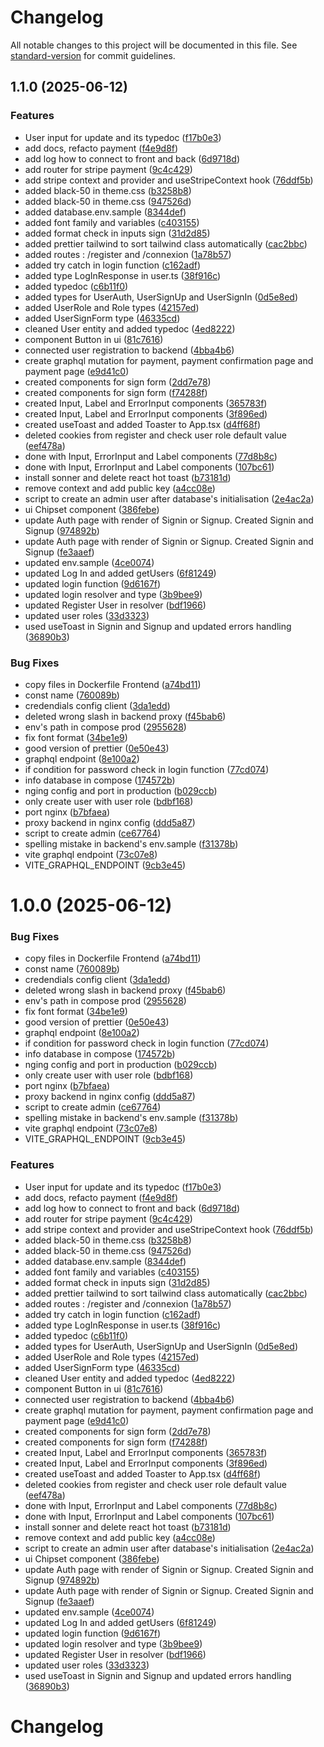# Changelog

All notable changes to this project will be documented in this file. See [standard-version](https://github.com/conventional-changelog/standard-version) for commit guidelines.

## 1.1.0 (2025-06-12)


### Features

*  User input for update and its typedoc ([f17b0e3](https://github.com/WildCodeSchool/2409-wns-rouge-ask-and-trust/commit/f17b0e32cf5018b1d33bd0b743b9b5a1eb803e99))
* add docs, refacto payment ([f4e9d8f](https://github.com/WildCodeSchool/2409-wns-rouge-ask-and-trust/commit/f4e9d8fea68c356ef694057da344308364c55ae3))
* add log how to connect to front and back ([6d9718d](https://github.com/WildCodeSchool/2409-wns-rouge-ask-and-trust/commit/6d9718d3310d23e255fd684723a3edc2e57a98c9))
* add router for stripe payment ([9c4c429](https://github.com/WildCodeSchool/2409-wns-rouge-ask-and-trust/commit/9c4c42997a328e13858ffa783dbeb70b6fc0ce27))
* add stripe context and provider and useStripeContext hook ([76ddf5b](https://github.com/WildCodeSchool/2409-wns-rouge-ask-and-trust/commit/76ddf5b63aac57d64dd4539c337edd82efc4f643))
* added black-50 in theme.css ([b3258b8](https://github.com/WildCodeSchool/2409-wns-rouge-ask-and-trust/commit/b3258b8a706085fada98e780a58176b69c7573aa))
* added black-50 in theme.css ([947526d](https://github.com/WildCodeSchool/2409-wns-rouge-ask-and-trust/commit/947526d7f632961c559298895d3ead023d74c3a1))
* added database.env.sample ([8344def](https://github.com/WildCodeSchool/2409-wns-rouge-ask-and-trust/commit/8344defd832244bd6de2fca8d114eefab5096ce4))
* added font family and variables ([c403155](https://github.com/WildCodeSchool/2409-wns-rouge-ask-and-trust/commit/c40315572e124a47e728c6db58db2f7e400a52ec))
* added format check in inputs sign ([31d2d85](https://github.com/WildCodeSchool/2409-wns-rouge-ask-and-trust/commit/31d2d85dbd802766c64eb73d02e6aab2431dfae4))
* added prettier tailwind to sort tailwind class automatically ([cac2bbc](https://github.com/WildCodeSchool/2409-wns-rouge-ask-and-trust/commit/cac2bbc49c88fd2698da73d5f295287bd0bdc874))
* added routes : /register and /connexion ([1a78b57](https://github.com/WildCodeSchool/2409-wns-rouge-ask-and-trust/commit/1a78b57f21815d269b5f2521bbb1c28fbff6613c))
* added try catch in login function ([c162adf](https://github.com/WildCodeSchool/2409-wns-rouge-ask-and-trust/commit/c162adf76bf52c4fdd074601c9c81688a51b3c16))
* added type LogInResponse in user.ts ([38f916c](https://github.com/WildCodeSchool/2409-wns-rouge-ask-and-trust/commit/38f916cac28efec01d44db0e537040a5c9841f43))
* added typedoc ([c6b11f0](https://github.com/WildCodeSchool/2409-wns-rouge-ask-and-trust/commit/c6b11f01938ef0c8c9be5b363d029e315c45492a))
* added types for UserAuth, UserSignUp and UserSignIn ([0d5e8ed](https://github.com/WildCodeSchool/2409-wns-rouge-ask-and-trust/commit/0d5e8edf5ae19f6b76bac8de454e9b355df54d6d))
* added UserRole and Role types ([42157ed](https://github.com/WildCodeSchool/2409-wns-rouge-ask-and-trust/commit/42157edb742023fb720ca21e3059d5e5aa2c330f))
* added UserSignForm type ([46335cd](https://github.com/WildCodeSchool/2409-wns-rouge-ask-and-trust/commit/46335cd1fb03c415cb09df4c7a370e8cf82e8306))
* cleaned User entity and added typedoc ([4ed8222](https://github.com/WildCodeSchool/2409-wns-rouge-ask-and-trust/commit/4ed82227f229880114f26a6a73d1ccd5b23cd4b5))
* component Button in ui ([81c7616](https://github.com/WildCodeSchool/2409-wns-rouge-ask-and-trust/commit/81c76166c776b18ea50fb4a4c90fd2e3c5144b28))
* connected user registration to backend ([4bba4b6](https://github.com/WildCodeSchool/2409-wns-rouge-ask-and-trust/commit/4bba4b6d848941c02ac88b9bf86cd6e83ebbd54d))
* create graphql mutation for payment, payment confirmation page and payment page ([e9d41c0](https://github.com/WildCodeSchool/2409-wns-rouge-ask-and-trust/commit/e9d41c0cd6956cea22401675442560c5a83102f3))
* created components for sign form ([2dd7e78](https://github.com/WildCodeSchool/2409-wns-rouge-ask-and-trust/commit/2dd7e78ec5eea51df66f802551335a537ebb2ff5))
* created components for sign form ([f74288f](https://github.com/WildCodeSchool/2409-wns-rouge-ask-and-trust/commit/f74288f17b6cf850086882abff87a45b358aad61))
* created Input, Label and ErrorInput components ([365783f](https://github.com/WildCodeSchool/2409-wns-rouge-ask-and-trust/commit/365783fb777ffc971853f4e7c31a7d7d523068dc))
* created Input, Label and ErrorInput components ([3f896ed](https://github.com/WildCodeSchool/2409-wns-rouge-ask-and-trust/commit/3f896ed5d77eab9720c64c9e759e800b45e35a2a))
* created useToast and added Toaster to App.tsx ([d4ff68f](https://github.com/WildCodeSchool/2409-wns-rouge-ask-and-trust/commit/d4ff68f4255ca03dd0c0057ade170d4fde421c86))
* deleted cookies from register and check user role default value ([eef478a](https://github.com/WildCodeSchool/2409-wns-rouge-ask-and-trust/commit/eef478a088741c37f6d987541891f568c8d7398f))
* done with Input, ErrorInput and Label components ([77d8b8c](https://github.com/WildCodeSchool/2409-wns-rouge-ask-and-trust/commit/77d8b8cb70dbc19a1b0384a8f238450aee8be243))
* done with Input, ErrorInput and Label components ([107bc61](https://github.com/WildCodeSchool/2409-wns-rouge-ask-and-trust/commit/107bc6119f08b73502509d0bd6eed34069c82983))
* install sonner and delete react hot toast ([b73181d](https://github.com/WildCodeSchool/2409-wns-rouge-ask-and-trust/commit/b73181d2f90c8937ef995e63663d61a89e177060))
* remove context and add public key ([a4cc08e](https://github.com/WildCodeSchool/2409-wns-rouge-ask-and-trust/commit/a4cc08eef32e1176774cf8b78173b67b62d426bf))
* script to create an admin user after database's initialisation ([2e4ac2a](https://github.com/WildCodeSchool/2409-wns-rouge-ask-and-trust/commit/2e4ac2acb2e5bc7b97ffcdd0951c0fa0ba4742cf))
* ui Chipset component ([386febe](https://github.com/WildCodeSchool/2409-wns-rouge-ask-and-trust/commit/386febebe0e60cf90136aeab1b365e4f019364c7))
* update Auth page with render of Signin or Signup. Created Signin and Signup ([974892b](https://github.com/WildCodeSchool/2409-wns-rouge-ask-and-trust/commit/974892b8374ce1602c4d844dbaf69ce58f293b93))
* update Auth page with render of Signin or Signup. Created Signin and Signup ([fe3aaef](https://github.com/WildCodeSchool/2409-wns-rouge-ask-and-trust/commit/fe3aaef1c86400329a1156d12881edda179370ee))
* updated env.sample ([4ce0074](https://github.com/WildCodeSchool/2409-wns-rouge-ask-and-trust/commit/4ce00742384a045d4953f3daaa743e5333e569f9))
* updated Log In and added getUsers ([6f81249](https://github.com/WildCodeSchool/2409-wns-rouge-ask-and-trust/commit/6f8124974207ffeb9d04fa21c1ab2bb90e0ed3a2))
* updated login function ([9d6167f](https://github.com/WildCodeSchool/2409-wns-rouge-ask-and-trust/commit/9d6167f7e4a43bf7dfaa4c1ca9aa13f621c3f7ef))
* updated login resolver and type ([3b9bee9](https://github.com/WildCodeSchool/2409-wns-rouge-ask-and-trust/commit/3b9bee9f2aaf7372ac583d109c98de6eec4145d0))
* updated Register User in resolver ([bdf1966](https://github.com/WildCodeSchool/2409-wns-rouge-ask-and-trust/commit/bdf196667fa8bd733008b838664806d6d0ba6029))
* updated user roles ([33d3323](https://github.com/WildCodeSchool/2409-wns-rouge-ask-and-trust/commit/33d33234cf35ad220d09fb1d64f42303cba2843c))
* used useToast in Signin and Signup and updated errors handling ([36890b3](https://github.com/WildCodeSchool/2409-wns-rouge-ask-and-trust/commit/36890b385776c5e01e0957d0c143137f6e43c83f))


### Bug Fixes

*  copy files in Dockerfile Frontend ([a74bd11](https://github.com/WildCodeSchool/2409-wns-rouge-ask-and-trust/commit/a74bd11d1c86f145283a00a4e4c99e3d0b919456))
* const name ([760089b](https://github.com/WildCodeSchool/2409-wns-rouge-ask-and-trust/commit/760089b22e6e56da4f6df8ccd353cbe7dfc6af0c))
* credendials config client ([3da1edd](https://github.com/WildCodeSchool/2409-wns-rouge-ask-and-trust/commit/3da1edd0b87b651886d5d807c24f9f5068f6c530))
* deleted wrong slash in backend proxy ([f45bab6](https://github.com/WildCodeSchool/2409-wns-rouge-ask-and-trust/commit/f45bab6ed85ed76c260dfff3254f2037d7e60acc))
* env's path in compose prod ([2955628](https://github.com/WildCodeSchool/2409-wns-rouge-ask-and-trust/commit/29556286697f1bfefecbd74e1e6141be6856be71))
* fix font format ([34be1e9](https://github.com/WildCodeSchool/2409-wns-rouge-ask-and-trust/commit/34be1e9c3c0ca44e97ea631a1861b4d14923bd1a))
* good version of prettier ([0e50e43](https://github.com/WildCodeSchool/2409-wns-rouge-ask-and-trust/commit/0e50e431e47106b1f7f3ee9a5b03626eb923d583))
* graphql endpoint ([8e100a2](https://github.com/WildCodeSchool/2409-wns-rouge-ask-and-trust/commit/8e100a27368693f5590292b719911d943a824c55))
* if condition for password check in login function ([77cd074](https://github.com/WildCodeSchool/2409-wns-rouge-ask-and-trust/commit/77cd074f1446f04ce68201c68fb57d6ebcbad4e9))
* info database in compose ([174572b](https://github.com/WildCodeSchool/2409-wns-rouge-ask-and-trust/commit/174572b653c5cdce1009d7b051b716ef53ce6288))
* nging config and port in production ([b029ccb](https://github.com/WildCodeSchool/2409-wns-rouge-ask-and-trust/commit/b029ccb7ac51897924b7a23ce8151baccd9d37d8))
* only create user with user role ([bdbf168](https://github.com/WildCodeSchool/2409-wns-rouge-ask-and-trust/commit/bdbf1680515759457c9d71e7f3323104ae1f516c))
* port nginx ([b7bfaea](https://github.com/WildCodeSchool/2409-wns-rouge-ask-and-trust/commit/b7bfaeae74ce462f591a6552629e991f8037d380))
* proxy backend in nginx config ([ddd5a87](https://github.com/WildCodeSchool/2409-wns-rouge-ask-and-trust/commit/ddd5a872e3db984d2cce8c58cd75ab4d5cfb59d7))
* script to create admin ([ce67764](https://github.com/WildCodeSchool/2409-wns-rouge-ask-and-trust/commit/ce677642eedc7326f4c1eb8ace8f550fd99bc509))
* spelling mistake in backend's env.sample ([f31378b](https://github.com/WildCodeSchool/2409-wns-rouge-ask-and-trust/commit/f31378b3b8a3eb8c1ff782173ae7af415405c574))
* vite graphql endpoint ([73c07e8](https://github.com/WildCodeSchool/2409-wns-rouge-ask-and-trust/commit/73c07e83dafd2fda87c6cc65b8dd3ffa85b07c83))
* VITE_GRAPHQL_ENDPOINT ([9cb3e45](https://github.com/WildCodeSchool/2409-wns-rouge-ask-and-trust/commit/9cb3e453eda88d42a64bce2f0c7923b91f5dc83b))

# 1.0.0 (2025-06-12)


### Bug Fixes

*  copy files in Dockerfile Frontend ([a74bd11](https://github.com/WildCodeSchool/2409-wns-rouge-ask-and-trust/commit/a74bd11d1c86f145283a00a4e4c99e3d0b919456))
* const name ([760089b](https://github.com/WildCodeSchool/2409-wns-rouge-ask-and-trust/commit/760089b22e6e56da4f6df8ccd353cbe7dfc6af0c))
* credendials config client ([3da1edd](https://github.com/WildCodeSchool/2409-wns-rouge-ask-and-trust/commit/3da1edd0b87b651886d5d807c24f9f5068f6c530))
* deleted wrong slash in backend proxy ([f45bab6](https://github.com/WildCodeSchool/2409-wns-rouge-ask-and-trust/commit/f45bab6ed85ed76c260dfff3254f2037d7e60acc))
* env's path in compose prod ([2955628](https://github.com/WildCodeSchool/2409-wns-rouge-ask-and-trust/commit/29556286697f1bfefecbd74e1e6141be6856be71))
* fix font format ([34be1e9](https://github.com/WildCodeSchool/2409-wns-rouge-ask-and-trust/commit/34be1e9c3c0ca44e97ea631a1861b4d14923bd1a))
* good version of prettier ([0e50e43](https://github.com/WildCodeSchool/2409-wns-rouge-ask-and-trust/commit/0e50e431e47106b1f7f3ee9a5b03626eb923d583))
* graphql endpoint ([8e100a2](https://github.com/WildCodeSchool/2409-wns-rouge-ask-and-trust/commit/8e100a27368693f5590292b719911d943a824c55))
* if condition for password check in login function ([77cd074](https://github.com/WildCodeSchool/2409-wns-rouge-ask-and-trust/commit/77cd074f1446f04ce68201c68fb57d6ebcbad4e9))
* info database in compose ([174572b](https://github.com/WildCodeSchool/2409-wns-rouge-ask-and-trust/commit/174572b653c5cdce1009d7b051b716ef53ce6288))
* nging config and port in production ([b029ccb](https://github.com/WildCodeSchool/2409-wns-rouge-ask-and-trust/commit/b029ccb7ac51897924b7a23ce8151baccd9d37d8))
* only create user with user role ([bdbf168](https://github.com/WildCodeSchool/2409-wns-rouge-ask-and-trust/commit/bdbf1680515759457c9d71e7f3323104ae1f516c))
* port nginx ([b7bfaea](https://github.com/WildCodeSchool/2409-wns-rouge-ask-and-trust/commit/b7bfaeae74ce462f591a6552629e991f8037d380))
* proxy backend in nginx config ([ddd5a87](https://github.com/WildCodeSchool/2409-wns-rouge-ask-and-trust/commit/ddd5a872e3db984d2cce8c58cd75ab4d5cfb59d7))
* script to create admin ([ce67764](https://github.com/WildCodeSchool/2409-wns-rouge-ask-and-trust/commit/ce677642eedc7326f4c1eb8ace8f550fd99bc509))
* spelling mistake in backend's env.sample ([f31378b](https://github.com/WildCodeSchool/2409-wns-rouge-ask-and-trust/commit/f31378b3b8a3eb8c1ff782173ae7af415405c574))
* vite graphql endpoint ([73c07e8](https://github.com/WildCodeSchool/2409-wns-rouge-ask-and-trust/commit/73c07e83dafd2fda87c6cc65b8dd3ffa85b07c83))
* VITE_GRAPHQL_ENDPOINT ([9cb3e45](https://github.com/WildCodeSchool/2409-wns-rouge-ask-and-trust/commit/9cb3e453eda88d42a64bce2f0c7923b91f5dc83b))


### Features

*  User input for update and its typedoc ([f17b0e3](https://github.com/WildCodeSchool/2409-wns-rouge-ask-and-trust/commit/f17b0e32cf5018b1d33bd0b743b9b5a1eb803e99))
* add docs, refacto payment ([f4e9d8f](https://github.com/WildCodeSchool/2409-wns-rouge-ask-and-trust/commit/f4e9d8fea68c356ef694057da344308364c55ae3))
* add log how to connect to front and back ([6d9718d](https://github.com/WildCodeSchool/2409-wns-rouge-ask-and-trust/commit/6d9718d3310d23e255fd684723a3edc2e57a98c9))
* add router for stripe payment ([9c4c429](https://github.com/WildCodeSchool/2409-wns-rouge-ask-and-trust/commit/9c4c42997a328e13858ffa783dbeb70b6fc0ce27))
* add stripe context and provider and useStripeContext hook ([76ddf5b](https://github.com/WildCodeSchool/2409-wns-rouge-ask-and-trust/commit/76ddf5b63aac57d64dd4539c337edd82efc4f643))
* added black-50 in theme.css ([b3258b8](https://github.com/WildCodeSchool/2409-wns-rouge-ask-and-trust/commit/b3258b8a706085fada98e780a58176b69c7573aa))
* added black-50 in theme.css ([947526d](https://github.com/WildCodeSchool/2409-wns-rouge-ask-and-trust/commit/947526d7f632961c559298895d3ead023d74c3a1))
* added database.env.sample ([8344def](https://github.com/WildCodeSchool/2409-wns-rouge-ask-and-trust/commit/8344defd832244bd6de2fca8d114eefab5096ce4))
* added font family and variables ([c403155](https://github.com/WildCodeSchool/2409-wns-rouge-ask-and-trust/commit/c40315572e124a47e728c6db58db2f7e400a52ec))
* added format check in inputs sign ([31d2d85](https://github.com/WildCodeSchool/2409-wns-rouge-ask-and-trust/commit/31d2d85dbd802766c64eb73d02e6aab2431dfae4))
* added prettier tailwind to sort tailwind class automatically ([cac2bbc](https://github.com/WildCodeSchool/2409-wns-rouge-ask-and-trust/commit/cac2bbc49c88fd2698da73d5f295287bd0bdc874))
* added routes : /register and /connexion ([1a78b57](https://github.com/WildCodeSchool/2409-wns-rouge-ask-and-trust/commit/1a78b57f21815d269b5f2521bbb1c28fbff6613c))
* added try catch in login function ([c162adf](https://github.com/WildCodeSchool/2409-wns-rouge-ask-and-trust/commit/c162adf76bf52c4fdd074601c9c81688a51b3c16))
* added type LogInResponse in user.ts ([38f916c](https://github.com/WildCodeSchool/2409-wns-rouge-ask-and-trust/commit/38f916cac28efec01d44db0e537040a5c9841f43))
* added typedoc ([c6b11f0](https://github.com/WildCodeSchool/2409-wns-rouge-ask-and-trust/commit/c6b11f01938ef0c8c9be5b363d029e315c45492a))
* added types for UserAuth, UserSignUp and UserSignIn ([0d5e8ed](https://github.com/WildCodeSchool/2409-wns-rouge-ask-and-trust/commit/0d5e8edf5ae19f6b76bac8de454e9b355df54d6d))
* added UserRole and Role types ([42157ed](https://github.com/WildCodeSchool/2409-wns-rouge-ask-and-trust/commit/42157edb742023fb720ca21e3059d5e5aa2c330f))
* added UserSignForm type ([46335cd](https://github.com/WildCodeSchool/2409-wns-rouge-ask-and-trust/commit/46335cd1fb03c415cb09df4c7a370e8cf82e8306))
* cleaned User entity and added typedoc ([4ed8222](https://github.com/WildCodeSchool/2409-wns-rouge-ask-and-trust/commit/4ed82227f229880114f26a6a73d1ccd5b23cd4b5))
* component Button in ui ([81c7616](https://github.com/WildCodeSchool/2409-wns-rouge-ask-and-trust/commit/81c76166c776b18ea50fb4a4c90fd2e3c5144b28))
* connected user registration to backend ([4bba4b6](https://github.com/WildCodeSchool/2409-wns-rouge-ask-and-trust/commit/4bba4b6d848941c02ac88b9bf86cd6e83ebbd54d))
* create graphql mutation for payment, payment confirmation page and payment page ([e9d41c0](https://github.com/WildCodeSchool/2409-wns-rouge-ask-and-trust/commit/e9d41c0cd6956cea22401675442560c5a83102f3))
* created components for sign form ([2dd7e78](https://github.com/WildCodeSchool/2409-wns-rouge-ask-and-trust/commit/2dd7e78ec5eea51df66f802551335a537ebb2ff5))
* created components for sign form ([f74288f](https://github.com/WildCodeSchool/2409-wns-rouge-ask-and-trust/commit/f74288f17b6cf850086882abff87a45b358aad61))
* created Input, Label and ErrorInput components ([365783f](https://github.com/WildCodeSchool/2409-wns-rouge-ask-and-trust/commit/365783fb777ffc971853f4e7c31a7d7d523068dc))
* created Input, Label and ErrorInput components ([3f896ed](https://github.com/WildCodeSchool/2409-wns-rouge-ask-and-trust/commit/3f896ed5d77eab9720c64c9e759e800b45e35a2a))
* created useToast and added Toaster to App.tsx ([d4ff68f](https://github.com/WildCodeSchool/2409-wns-rouge-ask-and-trust/commit/d4ff68f4255ca03dd0c0057ade170d4fde421c86))
* deleted cookies from register and check user role default value ([eef478a](https://github.com/WildCodeSchool/2409-wns-rouge-ask-and-trust/commit/eef478a088741c37f6d987541891f568c8d7398f))
* done with Input, ErrorInput and Label components ([77d8b8c](https://github.com/WildCodeSchool/2409-wns-rouge-ask-and-trust/commit/77d8b8cb70dbc19a1b0384a8f238450aee8be243))
* done with Input, ErrorInput and Label components ([107bc61](https://github.com/WildCodeSchool/2409-wns-rouge-ask-and-trust/commit/107bc6119f08b73502509d0bd6eed34069c82983))
* install sonner and delete react hot toast ([b73181d](https://github.com/WildCodeSchool/2409-wns-rouge-ask-and-trust/commit/b73181d2f90c8937ef995e63663d61a89e177060))
* remove context and add public key ([a4cc08e](https://github.com/WildCodeSchool/2409-wns-rouge-ask-and-trust/commit/a4cc08eef32e1176774cf8b78173b67b62d426bf))
* script to create an admin user after database's initialisation ([2e4ac2a](https://github.com/WildCodeSchool/2409-wns-rouge-ask-and-trust/commit/2e4ac2acb2e5bc7b97ffcdd0951c0fa0ba4742cf))
* ui Chipset component ([386febe](https://github.com/WildCodeSchool/2409-wns-rouge-ask-and-trust/commit/386febebe0e60cf90136aeab1b365e4f019364c7))
* update Auth page with render of Signin or Signup. Created Signin and Signup ([974892b](https://github.com/WildCodeSchool/2409-wns-rouge-ask-and-trust/commit/974892b8374ce1602c4d844dbaf69ce58f293b93))
* update Auth page with render of Signin or Signup. Created Signin and Signup ([fe3aaef](https://github.com/WildCodeSchool/2409-wns-rouge-ask-and-trust/commit/fe3aaef1c86400329a1156d12881edda179370ee))
* updated env.sample ([4ce0074](https://github.com/WildCodeSchool/2409-wns-rouge-ask-and-trust/commit/4ce00742384a045d4953f3daaa743e5333e569f9))
* updated Log In and added getUsers ([6f81249](https://github.com/WildCodeSchool/2409-wns-rouge-ask-and-trust/commit/6f8124974207ffeb9d04fa21c1ab2bb90e0ed3a2))
* updated login function ([9d6167f](https://github.com/WildCodeSchool/2409-wns-rouge-ask-and-trust/commit/9d6167f7e4a43bf7dfaa4c1ca9aa13f621c3f7ef))
* updated login resolver and type ([3b9bee9](https://github.com/WildCodeSchool/2409-wns-rouge-ask-and-trust/commit/3b9bee9f2aaf7372ac583d109c98de6eec4145d0))
* updated Register User in resolver ([bdf1966](https://github.com/WildCodeSchool/2409-wns-rouge-ask-and-trust/commit/bdf196667fa8bd733008b838664806d6d0ba6029))
* updated user roles ([33d3323](https://github.com/WildCodeSchool/2409-wns-rouge-ask-and-trust/commit/33d33234cf35ad220d09fb1d64f42303cba2843c))
* used useToast in Signin and Signup and updated errors handling ([36890b3](https://github.com/WildCodeSchool/2409-wns-rouge-ask-and-trust/commit/36890b385776c5e01e0957d0c143137f6e43c83f))



# Changelog